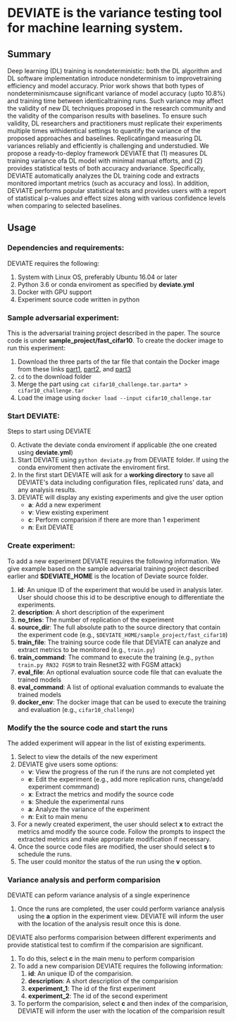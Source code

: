 # DEVIATE is the variance testing tool for machine learning system.

## Summary
Deep learning (DL) training is nondeterministic: both the DL algorithm and DL software implementation introduce nondeterminism to improvetraining  efficiency  and  model  accuracy.    Prior work shows  that both types  of nondeterminismcause significant variance of model accuracy (upto  10.8%)  and  training  time  between  identicaltraining runs.  Such variance may affect the validity of new DL techniques proposed in the research community and the validity of the comparison  results  with  baselines.   To  ensure  such validity,  DL  researchers  and  practitioners  must replicate  their  experiments  multiple  times  withidentical settings to quantify the variance of the proposed approaches and baselines.  Replicatingand  measuring  DL  variances  reliably  and  efficiently is challenging and understudied. We propose a ready-to-deploy framework DEVIATE  that  (1)  measures  DL  training  variance  ofa  DL  model  with  minimal  manual  efforts,  and (2) provides statistical tests of both accuracy andvariance.  Specifically, DEVIATE automatically analyzes the DL training code and extracts monitored  important  metrics  (such  as  accuracy  and loss).   In addition,  DEVIATE performs popular statistical tests and provides users with a report of statistical p-values and effect sizes along with various confidence levels when comparing to selected baselines.

## Usage

### Dependencies and requirements:

DEVIATE requires the following:

1. System with Linux OS, preferably Ubuntu 16.04 or later
2. Python 3.6 or conda enviroment as specified by **deviate.yml**
3. Docker with GPU support
4. Experiment source code written in python


### Sample adversarial experiment:

This is the adversarial training project described in the paper. The source code is under **sample_project/fast_cifar10**.
To create the docker image to run this experiment:

1. Download the three parts of the tar file that contain the Docker image from these links [part1](https://github.com/hvpham/deviate/releases/download/v0.1/cifar10_challenge.tar.partaa), [part2](https://github.com/hvpham/deviate/releases/download/v0.1/cifar10_challenge.tar.partab), and [part3](https://github.com/hvpham/deviate/releases/download/v0.1/cifar10_challenge.tar.partac)
2. `cd` to the download folder
3. Merge the part using `cat cifar10_challenge.tar.parta* > cifar10_challenge.tar`
4. Load the image using `docker load --input cifar10_challenge.tar`


### Start DEVIATE:

Steps to start using DEVIATE

0. Activate the deviate conda enviroment if applicable (the one created using **deviate.yml**)
1. Start DEVIATE using `python deviate.py` from DEVIATE folder. If using the conda enviroment then activate the enviroment first.
2. In the first start DEVIATE will ask for a **working directory** to save all DEVIATE's data including configuration files, replicated runs' data, and any analysis results.
3. DEVIATE will display any existing experiments and give the user option 
    * **a**: Add a new experiment
    * **v**: View existing experiment
    * **c**: Perform comparision if there are more than 1 experiment
    * **n**: Exit DEVIATE


### Create experiment:

To add a new experiment DEVIATE requires the following information.
We give example based on the sample adversarial training project described earlier and **$DEVIATE_HOME** is the location of Deviate source folder.

1. **id**: An unique ID of the experiment that would be used in analysis later. User should choose this id to be descriptive enough to differentiate the experiments.
2. **description**: A short description of the experiment
3. **no_tries**: The number of replication of the experiment
4. **source_dir**: The full absolute path to the source directory that contain the experiment code (e.g., `$DEVIATE_HOME/sample_project/fast_cifar10`)
5. **train_file**: The training source code file that DEVIATE can analyze and extract metrics to be monitored (e.g., `train.py`)
6. **train_command**: The command to execute the training (e.g., `python train.py RN32 FGSM` to train Resnet32 with FGSM attack)
7. **eval_file**: An optional evaluation source code file that can evaluate the trained models
8. **eval_command**: A list of optional evaluation commands to evaluate the trained models
9. **docker_env**: The docker image that can be used to execute the training and evaluation (e.g., `cifar10_challenge`)

### Modify the the source code and start the runs

The added experiment will appear in the list of existing experiments.

1. Select to view the details of the new experiment
2. DEVIATE give users some options:
   * **v**: View the progress of the run if the runs are not completed yet
   * **e**: Edit the experiment (e.g., add more replication runs, change/add experiment commmand)
   * **x**: Extract the metrics and modify the source code
   * **s**: Shedule the experimental runs
   * **a**: Analyze the variance of the experiment
   * **n**: Exit to main menu
3. For a newly created experiment, the user should select **x** to extract the metrics amd modify the source code. Follow the prompts to inspect the extracted metrics and make appropriate modification if necessary.
4. Once the source code files are modified, the user should select **s** to schedule the runs.
5. The user could monitor the status of the run using the **v** option.

### Variance analysis and perform comparision

DEVIATE can peform variance analysis of a single experinence

1. Once the runs are completed, the user could perform variance analysis using the **a** option in the experiment view. DEVIATE will inform the user with the location of the analysis result once this is done.

DEVIATE also performs comparision between different experiments and provide statistical test to comfirm if the comparision are significant.

1. To do this, select **c** in the main menu to perform comparision
2. To add a new comparision DEVIATE requires the following information:
    1. **id**: An unique ID of the comparision.
    2. **description**: A short description of the comparision
    3. **experiment_1**: The id of the first experiment
    3. **experiment_2**: The id of the second experiment
3. To perform the comparision, select **c** and then index of the comparision, DEVIATE will inform the user with the location of the comparision result
